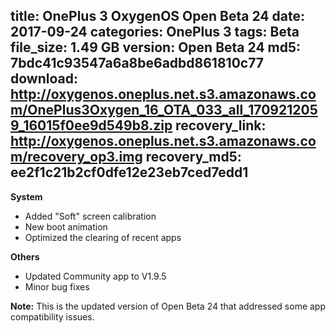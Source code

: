 title: OnePlus 3 OxygenOS Open Beta 24
date: 2017-09-24
categories: OnePlus 3
tags: Beta
file_size: 1.49 GB
version: Open Beta 24
md5: 7bdc41c93547a6a8be6adbd861810c77 
download: http://oxygenos.oneplus.net.s3.amazonaws.com/OnePlus3Oxygen_16_OTA_033_all_1709212059_16015f0ee9d549b8.zip 
recovery_link: http://oxygenos.oneplus.net.s3.amazonaws.com/recovery_op3.img
recovery_md5: ee2f1c21b2cf0dfe12e23eb7ced7edd1
---
**System** 
* Added "Soft" screen calibration
* New boot animation
* Optimized the clearing of recent apps

**Others**
* Updated Community app to V1.9.5
* Minor bug fixes

**Note:**
This is the updated version of Open Beta 24 that addressed some app compatibility issues.
